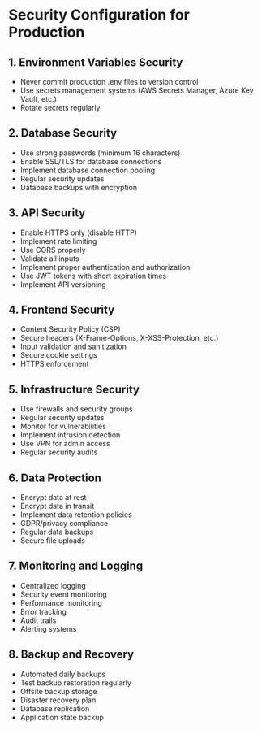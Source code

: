 # Security Configuration for Production

## 1. Environment Variables Security
- Never commit production .env files to version control
- Use secrets management systems (AWS Secrets Manager, Azure Key Vault, etc.)
- Rotate secrets regularly

## 2. Database Security
- Use strong passwords (minimum 16 characters)
- Enable SSL/TLS for database connections
- Implement database connection pooling
- Regular security updates
- Database backups with encryption

## 3. API Security
- Enable HTTPS only (disable HTTP)
- Implement rate limiting
- Use CORS properly
- Validate all inputs
- Implement proper authentication and authorization
- Use JWT tokens with short expiration times
- Implement API versioning

## 4. Frontend Security
- Content Security Policy (CSP)
- Secure headers (X-Frame-Options, X-XSS-Protection, etc.)
- Input validation and sanitization
- Secure cookie settings
- HTTPS enforcement

## 5. Infrastructure Security
- Use firewalls and security groups
- Regular security updates
- Monitor for vulnerabilities
- Implement intrusion detection
- Use VPN for admin access
- Regular security audits

## 6. Data Protection
- Encrypt data at rest
- Encrypt data in transit
- Implement data retention policies
- GDPR/privacy compliance
- Regular data backups
- Secure file uploads

## 7. Monitoring and Logging
- Centralized logging
- Security event monitoring
- Performance monitoring
- Error tracking
- Audit trails
- Alerting systems

## 8. Backup and Recovery
- Automated daily backups
- Test backup restoration regularly
- Offsite backup storage
- Disaster recovery plan
- Database replication
- Application state backup
